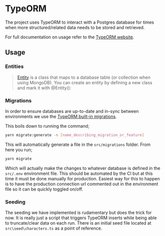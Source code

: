 # TypeORM

The project uses TypeORM to interact with a Postgres database for times when more structured/related data needs to be stored and retrieved.

For full documentation on usage refer to the [TypeORM website](https://typeorm.io/).

## Usage

### Entities

> [Entity](https://typeorm.io/#/entities) is a class that maps to a database table (or collection when using MongoDB). You can create an entity by defining a new class and mark it with @Entity():

### Migrations

In order to ensure databases are up-to-date and in-sync between environments we use the [TypeORM built-in migrations](https://typeorm.io/#/migrations).

This boils down to running the command;

```bash
yarn migrate:generate -n [name_describing_migration_or_feature]
```

This will automatically generate a file in the `src/migrations` folder. From here you run;

```bash
yarn migrate
```

Which will actually make the changes to whatever database is defined in the `src/.env` environment file. This should be automated by the CI but at this time it must be done manually for production. Easiest way for this to happen is to have the production connection url commented out in the environment file so it can be quickly toggled on/off.

### Seeding

The seeding we have implemented is rudamentary but does the trick for now. It is really just a script that triggers TypeORM inserts while being able to truncate/clear data on each run. There is an initial seed file located at `src\seed\characters.ts` as a point of reference.
